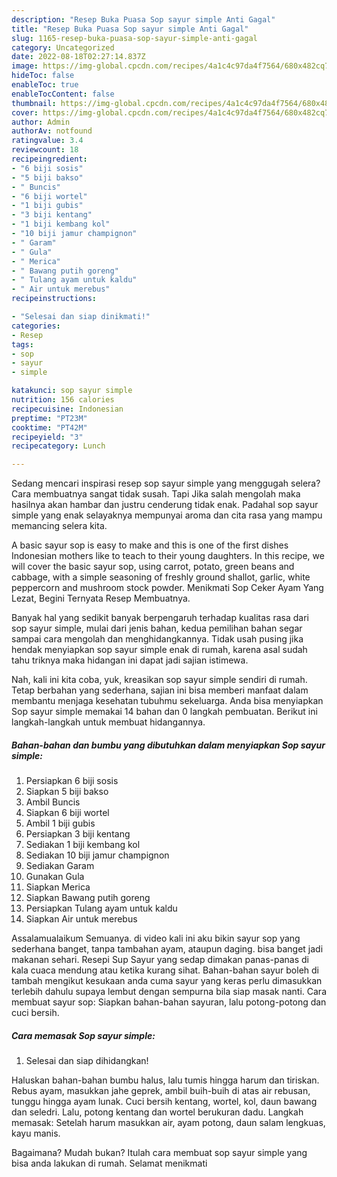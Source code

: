 ```yaml
---
description: "Resep Buka Puasa Sop sayur simple Anti Gagal"
title: "Resep Buka Puasa Sop sayur simple Anti Gagal"
slug: 1165-resep-buka-puasa-sop-sayur-simple-anti-gagal
category: Uncategorized
date: 2022-08-18T02:27:14.837Z
image: https://img-global.cpcdn.com/recipes/4a1c4c97da4f7564/680x482cq70/sop-sayur-simple-foto-resep-utama.jpg
hideToc: false
enableToc: true
enableTocContent: false
thumbnail: https://img-global.cpcdn.com/recipes/4a1c4c97da4f7564/680x482cq70/sop-sayur-simple-foto-resep-utama.jpg
cover: https://img-global.cpcdn.com/recipes/4a1c4c97da4f7564/680x482cq70/sop-sayur-simple-foto-resep-utama.jpg
author: Admin
authorAv: notfound
ratingvalue: 3.4
reviewcount: 18
recipeingredient:
- "6 biji sosis"
- "5 biji bakso"
- " Buncis"
- "6 biji wortel"
- "1 biji gubis"
- "3 biji kentang"
- "1 biji kembang kol"
- "10 biji jamur champignon"
- " Garam"
- " Gula"
- " Merica"
- " Bawang putih goreng"
- " Tulang ayam untuk kaldu"
- " Air untuk merebus"
recipeinstructions:

- "Selesai dan siap dinikmati!"
categories:
- Resep
tags:
- sop
- sayur
- simple

katakunci: sop sayur simple 
nutrition: 156 calories
recipecuisine: Indonesian
preptime: "PT23M"
cooktime: "PT42M"
recipeyield: "3"
recipecategory: Lunch

---
```



Sedang mencari inspirasi resep sop sayur simple yang menggugah selera? Cara membuatnya sangat tidak susah. Tapi Jika salah mengolah maka hasilnya akan hambar dan justru cenderung tidak enak. Padahal sop sayur simple yang enak selayaknya mempunyai aroma dan cita rasa yang mampu memancing selera kita.


A basic sayur sop is easy to make and this is one of the first dishes Indonesian mothers like to teach to their young daughters. In this recipe, we will cover the basic sayur sop, using carrot, potato, green beans and cabbage, with a simple seasoning of freshly ground shallot, garlic, white peppercorn and mushroom stock powder. Menikmati Sop Ceker Ayam Yang Lezat, Begini Ternyata Resep Membuatnya.

Banyak hal yang sedikit banyak berpengaruh terhadap kualitas rasa dari sop sayur simple, mulai dari jenis bahan, kedua pemilihan bahan segar sampai cara mengolah dan menghidangkannya. Tidak usah pusing jika hendak menyiapkan sop sayur simple enak di rumah, karena asal sudah tahu triknya maka hidangan ini dapat jadi sajian istimewa.


Nah, kali ini kita coba, yuk, kreasikan sop sayur simple sendiri di rumah. Tetap berbahan yang sederhana, sajian ini bisa memberi manfaat dalam membantu menjaga kesehatan tubuhmu sekeluarga. Anda bisa menyiapkan Sop sayur simple memakai 14 bahan dan 0 langkah pembuatan. Berikut ini langkah-langkah untuk membuat hidangannya.

<!--inarticleads1-->

##### Bahan-bahan dan bumbu yang dibutuhkan dalam menyiapkan Sop sayur simple:

1. Persiapkan 6 biji sosis
1. Siapkan 5 biji bakso
1. Ambil  Buncis
1. Siapkan 6 biji wortel
1. Ambil 1 biji gubis
1. Persiapkan 3 biji kentang
1. Sediakan 1 biji kembang kol
1. Sediakan 10 biji jamur champignon
1. Sediakan  Garam
1. Gunakan  Gula
1. Siapkan  Merica
1. Siapkan  Bawang putih goreng
1. Persiapkan  Tulang ayam untuk kaldu
1. Siapkan  Air untuk merebus


Assalamualaikum Semuanya. di video kali ini aku bikin sayur sop yang sederhana banget, tanpa tambahan ayam, ataupun daging. bisa banget jadi makanan sehari. Resepi Sup Sayur yang sedap dimakan panas-panas di kala cuaca mendung atau ketika kurang sihat. Bahan-bahan sayur boleh di tambah mengikut kesukaan anda cuma sayur yang keras perlu dimasukkan terlebih dahulu supaya lembut dengan sempurna bila siap masak nanti. Cara membuat sayur sop: Siapkan bahan-bahan sayuran, lalu potong-potong dan cuci bersih. 

<!--inarticleads2-->

##### Cara memasak Sop sayur simple:


1. Selesai dan siap dihidangkan!

Haluskan bahan-bahan bumbu halus, lalu tumis hingga harum dan tiriskan. Rebus ayam, masukkan jahe geprek, ambil buih-buih di atas air rebusan, tunggu hingga ayam lunak. Cuci bersih kentang, wortel, kol, daun bawang dan seledri. Lalu, potong kentang dan wortel berukuran dadu. Langkah memasak: Setelah harum masukkan air, ayam potong, daun salam lengkuas, kayu manis. 

Bagaimana? Mudah bukan? Itulah cara membuat sop sayur simple yang bisa anda lakukan di rumah. Selamat menikmati
